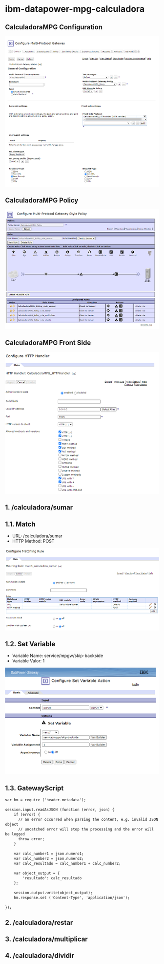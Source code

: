 # ibm-datapower-mpg-calculadora

## CalculadoraMPG Configuration
![mpg-config](/images/mpg-config.png)

## CalculadoraMPG Policy
![mpg-policy](/images/mpg-policy.png)

## CalculadoraMPG Front Side
![mpg-front-side](/images/mpg-front-side.png)

## 1. /calculadora/sumar

## 1.1. Match
- URL: /calculadora/sumar
- HTTP Method: POST

![mpg-policy-match-sumar](/images/mpg-policy-match-sumar.png)

## 1.2. Set Variable
- Variable Name: service/mpgw/skip-backside
- Variable Valor: 1

![mpg-policy-setvariable-sumar](/images/mpg-policy-setvariable-sumar.png)

## 1.3. GatewayScript
```
var hm = require ('header-metadata');

session.input.readAsJSON (function (error, json) {
    if (error) {
      // an error occurred when parsing the content, e.g. invalid JSON object
      // uncatched error will stop the processing and the error will be logged
      throw error;
    }
    
	var calc_number1 = json.numero1;
	var calc_number2 = json.numero2;
	var calc_resultado = calc_number1 + calc_number2;
	
	var object_output = {
		'resultado': calc_resultado	
	};

	session.output.write(object_output);
	hm.response.set ('Content-Type', 'application/json');
	
});
```
## 2. /calculadora/restar

## 3. /calculadora/multiplicar

## 4. /calculadora/dividir
